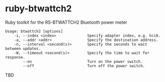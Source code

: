 # ruby-btwattch2
Ruby toolkit for the RS-BTWATTCH2 Bluetooth power meter

```
Usage: btwattch2 [options]
    -i, --index <index>              Specify adapter index, e.g. hci0.
    -a, --addr <addr>                Specify the destination address.
    -n, --interval <second(s)>       Specify the seconds to wait between updates.
    -W, --timeout <second(s)>        Specify the time to wait for response.
        --on                         Turn on the power switch.
        --off                        Turn off the power switch.
```
TBD
